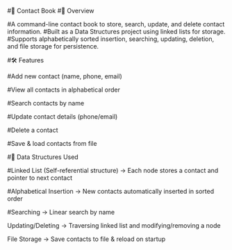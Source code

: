 #📖 Contact Book
#📌 Overview

#A command-line contact book to store, search, update, and delete contact information.
#Built as a Data Structures project using linked lists for storage.
#Supports alphabetically sorted insertion, searching, updating, deletion, and file storage for persistence.

#🛠 Features

#Add new contact (name, phone, email)

#View all contacts in alphabetical order

#Search contacts by name

#Update contact details (phone/email)

#Delete a contact

#Save & load contacts from file

#📂 Data Structures Used

#Linked List (Self-referential structure) → Each node stores a contact and pointer to next contact

#Alphabetical Insertion → New contacts automatically inserted in sorted order

#Searching → Linear search by name

Updating/Deleting → Traversing linked list and modifying/removing a node

File Storage → Save contacts to file & reload on startup

